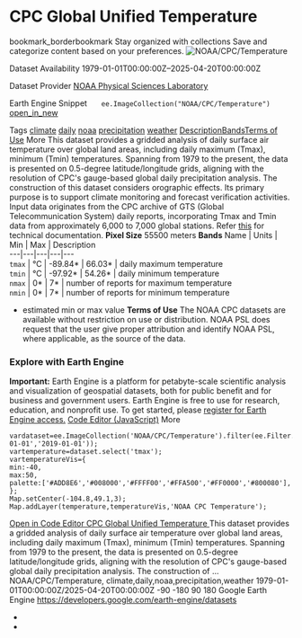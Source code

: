  
#  CPC Global Unified Temperature 
bookmark_borderbookmark Stay organized with collections  Save and categorize content based on your preferences.
![NOAA/CPC/Temperature](https://developers.google.com/earth-engine/datasets/images/NOAA/NOAA_CPC_Temperature_sample.png) 

Dataset Availability
    1979-01-01T00:00:00Z–2025-04-20T00:00:00Z 

Dataset Provider
     [ NOAA Physical Sciences Laboratory ](https://psl.noaa.gov/data/gridded/data.cpc.globaltemp.html) 

Earth Engine Snippet
     `    ee.ImageCollection("NOAA/CPC/Temperature")   ` [ open_in_new ](https://code.earthengine.google.com/?scriptPath=Examples:Datasets/NOAA/NOAA_CPC_Temperature) 

Tags
     [climate](https://developers.google.com/earth-engine/datasets/tags/climate) [daily](https://developers.google.com/earth-engine/datasets/tags/daily) [noaa](https://developers.google.com/earth-engine/datasets/tags/noaa) [precipitation](https://developers.google.com/earth-engine/datasets/tags/precipitation) [weather](https://developers.google.com/earth-engine/datasets/tags/weather)
[Description](https://developers.google.com/earth-engine/datasets/catalog/NOAA_CPC_Temperature#description)[Bands](https://developers.google.com/earth-engine/datasets/catalog/NOAA_CPC_Temperature#bands)[Terms of Use](https://developers.google.com/earth-engine/datasets/catalog/NOAA_CPC_Temperature#terms-of-use) More
This dataset provides a gridded analysis of daily surface air temperature over global land areas, including daily maximum (Tmax), minimum (Tmin) temperatures. Spanning from 1979 to the present, the data is presented on 0.5-degree latitude/longitude grids, aligning with the resolution of CPC's gauge-based global daily precipitation analysis. The construction of this dataset considers orographic effects. Its primary purpose is to support climate monitoring and forecast verification activities. Input data originates from the CPC archive of GTS (Global Telecommunication System) daily reports, incorporating Tmax and Tmin data from approximately 6,000 to 7,000 global stations.
Refer [this](https://ftp.cpc.ncep.noaa.gov/precip/PEOPLE/wd52ws/global_temp/CPC-GLOBAL-T.pdf) for technical documentation.
**Pixel Size** 55500 meters 
**Bands**
Name | Units | Min | Max | Description  
---|---|---|---|---  
`tmax` | °C |  -89.84*  |  66.03*  | daily maximum temperature  
`tmin` | °C |  -97.92*  |  54.26*  | daily minimum temperature  
`nmax` |  0*  |  7*  | number of reports for maximum temperature  
`nmin` |  0*  |  7*  | number of reports for minimum temperature  
* estimated min or max value 
**Terms of Use**
The NOAA CPC datasets are available without restriction on use or distribution. NOAA PSL does request that the user give proper attribution and identify NOAA PSL, where applicable, as the source of the data.
### Explore with Earth Engine
**Important:** Earth Engine is a platform for petabyte-scale scientific analysis and visualization of geospatial datasets, both for public benefit and for business and government users. Earth Engine is free to use for research, education, and nonprofit use. To get started, please [register for Earth Engine access.](https://console.cloud.google.com/earth-engine)
[Code Editor (JavaScript)](https://developers.google.com/earth-engine/datasets/catalog/NOAA_CPC_Temperature#code-editor-javascript-sample) More
```
vardataset=ee.ImageCollection('NOAA/CPC/Temperature').filter(ee.Filter.date('2018-01-01','2019-01-01'));
vartemperature=dataset.select('tmax');
vartemperatureVis={
min:-40,
max:50,
palette:['#ADD8E6','#008000','#FFFF00','#FFA500','#FF0000','#800080'],
};
Map.setCenter(-104.8,49.1,3);
Map.addLayer(temperature,temperatureVis,'NOAA CPC Temperature');
```
[ Open in Code Editor ](https://code.earthengine.google.com/?scriptPath=Examples:Datasets/NOAA/NOAA_CPC_Temperature)
[ CPC Global Unified Temperature ](https://developers.google.com/earth-engine/datasets/catalog/NOAA_CPC_Temperature)
This dataset provides a gridded analysis of daily surface air temperature over global land areas, including daily maximum (Tmax), minimum (Tmin) temperatures. Spanning from 1979 to the present, the data is presented on 0.5-degree latitude/longitude grids, aligning with the resolution of CPC's gauge-based global daily precipitation analysis. The construction of …
NOAA/CPC/Temperature, climate,daily,noaa,precipitation,weather 
1979-01-01T00:00:00Z/2025-04-20T00:00:00Z
-90 -180 90 180 
Google Earth Engine
https://developers.google.com/earth-engine/datasets
  * [ ](https://doi.org/https://psl.noaa.gov/data/gridded/data.cpc.globaltemp.html)
  * [ ](https://doi.org/https://developers.google.com/earth-engine/datasets/catalog/NOAA_CPC_Temperature)


